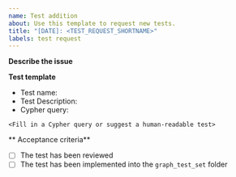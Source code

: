 ```yaml
---
name: Test addition
about: Use this template to request new tests.
title: "[DATE]: <TEST_REQUEST_SHORTNAME>"
labels: test request
---
```

**Describe the issue**

<!--Describe the issue in a short paragraph. e.g. 
"As a data wrangler, I would like to test the integrity of the dataset I'm wrangling by ensuring linked biomaterials always share the same species in the metadata"-->


**Test template**

<!--Please fill in as much as possible:-->

- Test name: <!--Short, descriptive name for the test-->
- Test Description: <!--Short paragraph describing the test-->
- Cypher query:
```
<Fill in a Cypher query or suggest a human-readable test>
```


** Acceptance criteria**

- [ ] The test has been reviewed
- [ ] The test has been implemented into the `graph_test_set` folder
